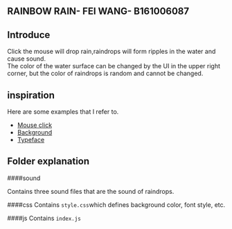 ## RAINBOW RAIN- FEI WANG- B161006087

## Introduce

Click the mouse will drop rain,raindrops will form ripples in the water and cause sound.
<br>
The color of the water surface can be changed by the UI in the upper right corner, but the color of raindrops is random and cannot be changed.

## inspiration

Here are some examples that I refer to.

* [Mouse click](https://mrdoob.com/#/150/beach_balls)
* [Background](https://codepen.io/cubeghost/pen/pJyQRx)
* [Typeface](https://codepen.io/matrosero/pen/VNdNoE)

## Folder explanation

####sound

Contains three sound files that are the sound of raindrops.

####css
Contains ``style.css``which defines background color, font style, etc.

####js
Contains ``index.js``
